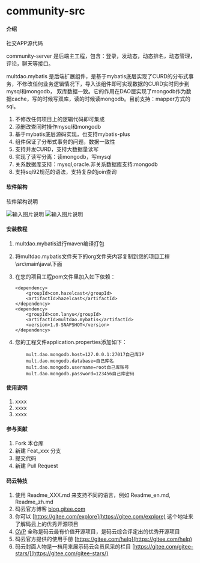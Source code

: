 # community-src

#### 介绍


社交APP源代码

community-server 是后端主工程，包含：登录，发动态，动态排名，动态管理，评论，聊天等接口。


multdao.mybatis 是后端扩展组件，是基于mybatis底层实现了CURD的分布式事务，不修改任何业务逻辑情况下，导入该组件即可实现数据的CURD实时同步到mysql和mongodb，
双库数据一致。它的作用在DAO层实现了mongodb作为数据cache，写的时候写双库，读的时候读mongodb。目前支持：mapper方式的sql。


1.  不修改任何项目上的逻辑代码即可集成
2.  添删改查同时操作mysql和mongodb
3.  基于mybatis底层源码实现，也支持mybatis-plus
4.  组件保证了分布式事务的问题，数据一致性
5.  支持并发CURD，支持大数据量读写
6.  实现了读写分离：读mongodb，写mysql
7.  关系数据库支持：mysql,oracle.非关系数据库支持:mongodb
8.  支持sql92规范的语法，支持复杂的join查询


#### 软件架构
软件架构说明


![输入图片说明](https://images.gitee.com/uploads/images/2021/0417/211942_f796c180_488703.png "微信图片_20210417211754.png")
![输入图片说明](https://images.gitee.com/uploads/images/2021/0417/212107_a165bd9f_488703.png "444.png")

#### 安装教程
1.  multdao.mybatis进行maven编译打包
2.  将multdao.mybatis文件夹下的org文件夹内容复制到您的项目工程\src\main\java\下面
3.  在您的项目工程pom文件里加入如下依赖：

		<dependency>
			<groupId>com.hazelcast</groupId>
			<artifactId>hazelcast</artifactId>
		</dependency>
		<dependency>
			<groupId>com.lanyu</groupId>
			<artifactId>multdao.mybatis</artifactId>
			<version>1.0-SNAPSHOT</version>
		</dependency>
		
		
4.  您的工程文件application.properties添加如下： 

            mult.dao.mongodb.host=127.0.0.1:27017自己库IP
            mult.dao.mongodb.database=自己库名
            mult.dao.mongodb.username=root自己库账号
            mult.dao.mongodb.password=123456自己库密码

#### 使用说明

1.  xxxx
2.  xxxx
3.  xxxx

#### 参与贡献

1.  Fork 本仓库
2.  新建 Feat_xxx 分支
3.  提交代码
4.  新建 Pull Request


#### 码云特技

1.  使用 Readme\_XXX.md 来支持不同的语言，例如 Readme\_en.md, Readme\_zh.md
2.  码云官方博客 [blog.gitee.com](https://blog.gitee.com)
3.  你可以 [https://gitee.com/explore](https://gitee.com/explore) 这个地址来了解码云上的优秀开源项目
4.  [GVP](https://gitee.com/gvp) 全称是码云最有价值开源项目，是码云综合评定出的优秀开源项目
5.  码云官方提供的使用手册 [https://gitee.com/help](https://gitee.com/help)
6.  码云封面人物是一档用来展示码云会员风采的栏目 [https://gitee.com/gitee-stars/](https://gitee.com/gitee-stars/)
